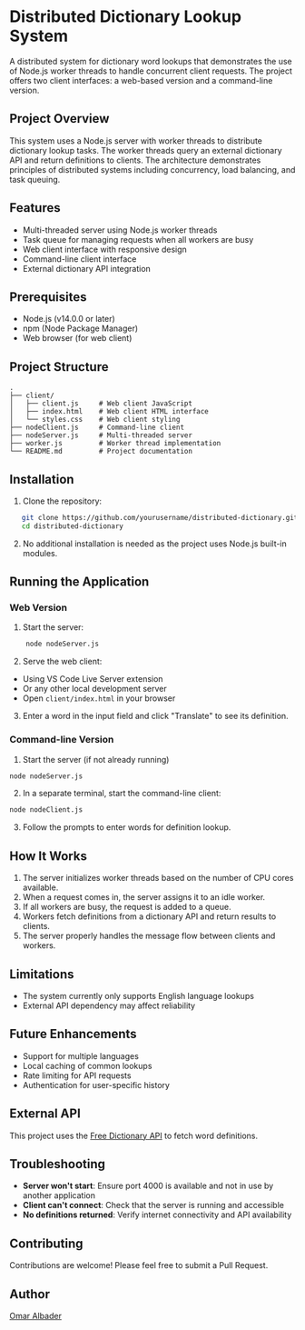# Distributed Dictionary Lookup System

A distributed system for dictionary word lookups that demonstrates the use of Node.js worker threads to handle concurrent client requests. The project offers two client interfaces: a web-based version and a command-line version.

## Project Overview

This system uses a Node.js server with worker threads to distribute dictionary lookup tasks. The worker threads query an external dictionary API and return definitions to clients. The architecture demonstrates principles of distributed systems including concurrency, load balancing, and task queuing.

## Features

- Multi-threaded server using Node.js worker threads
- Task queue for managing requests when all workers are busy
- Web client interface with responsive design
- Command-line client interface
- External dictionary API integration

## Prerequisites

- Node.js (v14.0.0 or later)
- npm (Node Package Manager)
- Web browser (for web client)

## Project Structure

```
.
├── client/
│   ├── client.js     # Web client JavaScript
│   ├── index.html    # Web client HTML interface
│   └── styles.css    # Web client styling
├── nodeClient.js     # Command-line client
├── nodeServer.js     # Multi-threaded server
├── worker.js         # Worker thread implementation
└── README.md         # Project documentation
```

## Installation

1. Clone the repository:

```bash
   git clone https://github.com/yourusername/distributed-dictionary.git
   cd distributed-dictionary
```

2. No additional installation is needed as the project uses Node.js built-in modules.

## Running the Application

### Web Version

1. Start the server:

```bash
    node nodeServer.js
```

2. Serve the web client:

- Using VS Code Live Server extension
- Or any other local development server
- Open `client/index.html` in your browser

3. Enter a word in the input field and click "Translate" to see its definition.

### Command-line Version

1. Start the server (if not already running)

```bash
node nodeServer.js
```

2. In a separate terminal, start the command-line client:

```bash
node nodeClient.js
```

3. Follow the prompts to enter words for definition lookup.

## How It Works

1. The server initializes worker threads based on the number of CPU cores available.
2. When a request comes in, the server assigns it to an idle worker.
3. If all workers are busy, the request is added to a queue.
4. Workers fetch definitions from a dictionary API and return results to clients.
5. The server properly handles the message flow between clients and workers.

## Limitations

- The system currently only supports English language lookups
- External API dependency may affect reliability

## Future Enhancements

- Support for multiple languages
- Local caching of common lookups
- Rate limiting for API requests
- Authentication for user-specific history

## External API

This project uses the [Free Dictionary API](https://dictionaryapi.dev/) to fetch word definitions.

## Troubleshooting

- **Server won't start**: Ensure port 4000 is available and not in use by another application
- **Client can't connect**: Check that the server is running and accessible
- **No definitions returned**: Verify internet connectivity and API availability

## Contributing

Contributions are welcome! Please feel free to submit a Pull Request.

## Author

[Omar Albader](https://github.com/OmarAlbader)
